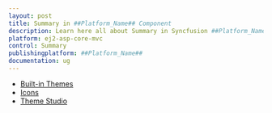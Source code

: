 ```yaml
---
layout: post
title: Summary in ##Platform_Name## Component
description: Learn here all about Summary in Syncfusion ##Platform_Name## component and more.
platform: ej2-asp-core-mvc
control: Summary
publishingplatform: ##Platform_Name##
documentation: ug
---
```


* [Built-in Themes](appearance/theme.md)
* [Icons](appearance/icons.md)
* [Theme Studio](appearance/theme-studio.md)